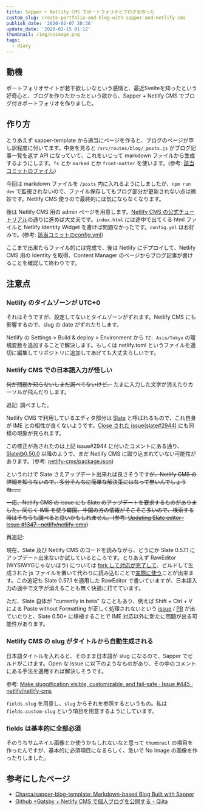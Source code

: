 ```yaml
---
title: Sapper + Netlify CMS でポートフォリオとブログを作った
custom_slug: create-portfolio-and-blog-with-sapper-and-netlify-cms
publish_date: '2020-02-07 20:36'
update_date: '2020-02-15 01:12'
thumbnail: /img/noimage.png
tags:
  - diary
---
```

## 動機

ポートフォリオサイトが若干欲しいなという感情と、最近Svelteを知ったという好奇心と、ブログを作りたかったという欲から、Sapper + Netlify CMS でブログ付きポートフォリオを作りました。

## 作り方

とりあえず sapper-template から適当にページを作ると、ブログのページが申し訳程度に付いてます。中身を見ると `/src/routes/blog/_posts.js` がブログ記事一覧を返す API になっていて、これをいじって markdown ファイルから生成するようにします。`fs` とか `marked` とか `front-matter` を使います。(参考: [該当コミットのファイル](https://github.com/n-ari/portfolio/blob/af5f0f8d6067684a45431de13af8fee378a5d521/src/routes/blog/_posts.js))

今回は markdown ファイルを `/posts` 内に入れるようにしましたが、`npm run dev` で監視されないので、ファイル保存してもブログ部分が更新されない点は微妙です。Netlify CMS 使うので最終的には気にならなくなります。

後は Netlify CMS 用の admin ページを用意します。[Netlify CMS の公式チュートリアル](https://www.netlifycms.org/docs/add-to-your-site/)の通りに進めば大丈夫です。`index.html` には途中で出てくる html ファイルと Netlify Identity Widget を書けば問題なかったです。`config.yml` はお好みで。(参考: [該当コミットのconfig.yml](https://github.com/n-ari/portfolio/blob/c14708463a63f208cdbfceaced11933a52b73fa1/static/admin/config.yml))

ここまで出来たらファイル的には完成で、後は Netlify にデプロイして、Netlify CMS 用の Identity を取得、Content Manager のページからブログ記事が書けることを確認して終わりです。

## 注意点

### Netlify のタイムゾーンが UTC+0

それはそうですが、設定してないとタイムゾーンがずれます。Netlify CMS にも影響するので、slug の date がずれたりします。

Netlify の Settings > Build & deploy > Environment から `TZ: Asia/Tokyo` の環境変数を追加することで解決します。もしくは netlify.toml というファイルを適切に編集してリポジトリに追加してあげても大丈夫らしいです。

### Netlify CMS での日本語入力が怪しい

~~何が問題か知らないしまだ調べてないけど、~~ たまに入力した文字が消えたりカーソルが飛んだりします。

追記: 調べました。

Netlify CMS で利用しているエディタ部分は [Slate](https://github.com/ianstormtaylor/slate) と呼ばれるもので、これ自身が IME との相性が良くないようです。[Close された issue(slate#2944)](https://github.com/ianstormtaylor/slate/issues/2944) にも同様の現象が見られます。

この修正が為されたのは上記 issue#2944 に付いたコメントにある通り、Slate@0.50.0 以降のようで、まだ Netlify CMS に取り込まれていない可能性があります。(参考: [netlify\-cms/package\.json](https://github.com/netlify/netlify-cms/blob/746e5956bc1e2e1bcf6b48ee75f9902aa32f4495/packages/netlify-cms-widget-markdown/package.json))

というわけで Slate さえアップデート出来れば良さそうです~~が、Netlify CMS の詳細を知らないので、多分そんなに簡単な解決策にはなって無いんでしょうね……~~

~~一応、Netlify CMS の issue にも Slate のアップデートを要求するものがありました。同じく IME を使う韓国、中国の方の情報がそこそこ多いので、検索する時はそちらも調べると良いかもしれません。(参考: [Updating Slate editor · Issue \#1347 · netlify/netlify\-cms](https://github.com/netlify/netlify-cms/issues/1347))~~

再追記:

現在、Slate 及び Netlify CMS のコードを読みながら、どうにか Slate 0.57.1 にアップデート出来ないか試しているところです。とりあえず RawEditor (WYSIWYGじゃないほう) については [fork して対応が完了して](https://github.com/n-ari/netlify-cms/tree/1347_update_slate_to_0_57_1)、ビルドして生成された js ファイルを置いて代わりに読み込むことで[実際に使う](https://github.com/n-ari/portfolio/tree/ac650b2d2c70ee58a856387bd1f6de9e6bd05702/static/admin)ことが出来ます。この追記も Slate 0.57.1 を適用した RawEditor で書いていますが、日本語入力の途中で文字が消えることも無く快適に打てています。

ただ、Slate 自体が "currently in beta" なこともあり、例えば Shift + Ctrl + V による Paste without Formatting が正しく処理されないという [issue](https://github.com/ianstormtaylor/slate/issues/3414) / [PR](https://github.com/ianstormtaylor/slate/pull/3415) が出ていたりと、Slate 0.50+ に移植することで IME 対応以外に新たに問題が出る可能性があります。

### Netlify CMS の slug がタイトルから自動生成される

日本語タイトルを入れると、そのまま日本語が slug になるので、Sapper でビルドがこけます。Open な issue に以下のようなものがあり、その中のコメントにある手法を適用すれば解決しそうです。

参考: [Make sluggification visible, customizable, and fail\-safe · Issue \#445 · netlify/netlify\-cms](https://github.com/netlify/netlify-cms/issues/445#issuecomment-463253934)

`fields.slug` を用意し、`slug` からそれを参照するというもの。私は `fields.custom-slug` という項目を用意するようにしています。

### fields は基本的に全部必須

そのうちサムネイル画像とか使うかもしれないなと思って `thumbnail` の項目を作ったんですが、基本的に必須項目になるらしく、急いで No Image の画像を作ったりしました。

## 参考にしたページ

- [Charca/sapper\-blog\-template: Markdown\-based Blog Built with Sapper](https://github.com/Charca/sapper-blog-template)
- [Github \+Gatsby \+ Netlify CMS で個人ブログを公開する \- Qiita](https://qiita.com/Kento75/items/7316dd5b7a8014d6c178)
